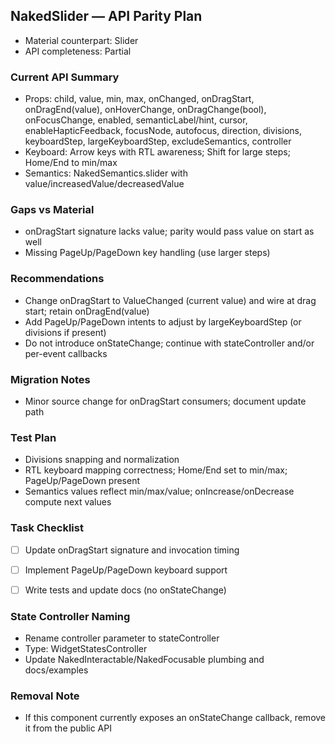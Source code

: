 ## NakedSlider — API Parity Plan

- Material counterpart: Slider
- API completeness: Partial

### Current API Summary
- Props: child, value, min, max, onChanged, onDragStart, onDragEnd(value), onHoverChange, onDragChange(bool), onFocusChange, enabled, semanticLabel/hint, cursor, enableHapticFeedback, focusNode, autofocus, direction, divisions, keyboardStep, largeKeyboardStep, excludeSemantics, controller
- Keyboard: Arrow keys with RTL awareness; Shift for large steps; Home/End to min/max
- Semantics: NakedSemantics.slider with value/increasedValue/decreasedValue

### Gaps vs Material
- onDragStart signature lacks value; parity would pass value on start as well
- Missing PageUp/PageDown key handling (use larger steps)

### Recommendations
- Change onDragStart to ValueChanged<double> (current value) and wire at drag start; retain onDragEnd(value)
- Add PageUp/PageDown intents to adjust by largeKeyboardStep (or divisions if present)
- Do not introduce onStateChange; continue with stateController and/or per-event callbacks

### Migration Notes
- Minor source change for onDragStart consumers; document update path

### Test Plan
- Divisions snapping and normalization
- RTL keyboard mapping correctness; Home/End set to min/max; PageUp/PageDown present
- Semantics values reflect min/max/value; onIncrease/onDecrease compute next values

### Task Checklist
- [ ] Update onDragStart signature and invocation timing
- [ ] Implement PageUp/PageDown keyboard support
- [ ] Write tests and update docs (no onStateChange)


### State Controller Naming
- Rename controller parameter to stateController
- Type: WidgetStatesController
- Update NakedInteractable/NakedFocusable plumbing and docs/examples


### Removal Note
- If this component currently exposes an onStateChange callback, remove it from the public API
